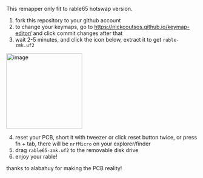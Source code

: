 This remapper only fit to rable65 hotswap version.

1. fork this repository to your github account
2. to change your keymaps, go to https://nickcoutsos.github.io/keymap-editor/ and click commit changes after that
3. wait 2-5 minutes, and click the icon below, extract it to get `rable-zmk.uf2`
<img width="200" alt="image" src="https://user-images.githubusercontent.com/4716813/201031127-8ad72740-274c-45c0-92e2-17519cca9c49.png">

4. reset your PCB, short it with tweezer or click reset button twice, or press fn + tab, there will be `nrfMicro` on your explorer/finder
5. drag `rable65-zmk.uf2` to the removable disk drive
6. enjoy your rable!

thanks to alabahuy for making the PCB reality!
